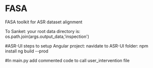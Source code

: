# FASA
FASA toolkit for ASR dataset alignment

To Sanket: your root data directory is: os.path.join(args.output_data,'inspection')

#ASR-UI
steps to setup Angular project:
navidate to ASR-UI folder:
npm install
ng build --prod

#In main.py add commented code to call user_intervention file

